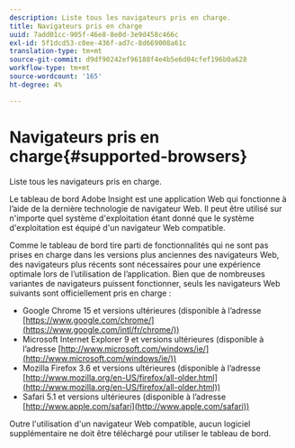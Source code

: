 ```yaml
---
description: Liste tous les navigateurs pris en charge.
title: Navigateurs pris en charge
uuid: 7add01cc-905f-46e8-8e0d-3e9d458c466c
exl-id: 5f1dcd53-c0ee-436f-ad7c-8d669008a61c
translation-type: tm+mt
source-git-commit: d9df90242ef96188f4e4b5e6d04cfef196b0a628
workflow-type: tm+mt
source-wordcount: '165'
ht-degree: 4%

---
```


# Navigateurs pris en charge{#supported-browsers}

Liste tous les navigateurs pris en charge.

Le tableau de bord Adobe Insight est une application Web qui fonctionne à l’aide de la dernière technologie de navigateur Web. Il peut être utilisé sur n&#39;importe quel système d&#39;exploitation étant donné que le système d&#39;exploitation est équipé d&#39;un navigateur Web compatible.

Comme le tableau de bord tire parti de fonctionnalités qui ne sont pas prises en charge dans les versions plus anciennes des navigateurs Web, des navigateurs plus récents sont nécessaires pour une expérience optimale lors de l’utilisation de l’application. Bien que de nombreuses variantes de navigateurs puissent fonctionner, seuls les navigateurs Web suivants sont officiellement pris en charge :

* Google Chrome 15 et versions ultérieures (disponible à l’adresse [https://www.google.com/chrome/](https://www.google.com/intl/fr/chrome/))
* Microsoft Internet Explorer 9 et versions ultérieures (disponible à l’adresse [http://www.microsoft.com/windows/ie/](http://www.microsoft.com/windows/ie/))
* Mozilla Firefox 3.6 et versions ultérieures (disponible à l’adresse [http://www.mozilla.org/en-US/firefox/all-older.html](http://www.mozilla.org/en-US/firefox/all-older.html))
* Safari 5.1 et versions ultérieures (disponible à l’adresse [http://www.apple.com/safari](http://www.apple.com/safari))

Outre l&#39;utilisation d&#39;un navigateur Web compatible, aucun logiciel supplémentaire ne doit être téléchargé pour utiliser le tableau de bord.
